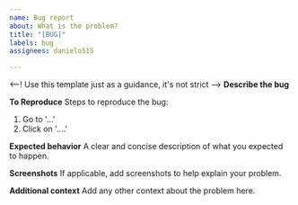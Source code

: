 ```yaml
---
name: Bug report
about: What is the problem?
title: "[BUG]"
labels: bug
assignees: danielo515

---
```


<--! Use this template just as a guidance, it's not strict -->
**Describe the bug**


**To Reproduce**
Steps to reproduce the bug:
1. Go to '...'
2. Click on '....'


**Expected behavior**
A clear and concise description of what you expected to happen.

**Screenshots**
If applicable, add screenshots to help explain your problem.

**Additional context**
Add any other context about the problem here.
